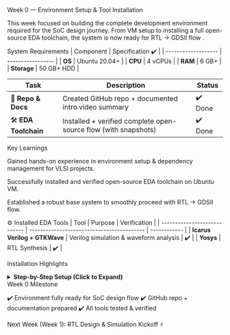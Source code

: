 Week 0 — Environment Setup & Tool Installation

This week focused on building the complete development environment required for the SoC design journey. From VM setup to installing a full open-source EDA toolchain, the system is now ready for RTL → GDSII flow .

System Requirements
| Component           | Specification ✔️   |
| ------------------- | ----------------- |
| **OS**              | Ubuntu 20.04+     |
| **CPU**             | 4 vCPUs           |
| **RAM**             | 6 GB+             |
| **Storage**         | 50 GB+ HDD        |


| Task                  | Description                                                     | Status |
| --------------------- | --------------------------------------------------------------- | ------ |
| 📂 **Repo & Docs**    | Created GitHub repo + documented intro video summary            | ✔️ Done |
| 🛠️ **EDA Toolchain** | Installed + verified complete open-source flow (with snapshots) | ✔️ Done |

Key Learnings

Gained hands-on experience in environment setup & dependency management for VLSI projects.

Successfully installed and verified open-source EDA toolchain on Ubuntu VM.

Established a robust base system to smoothly proceed with RTL → GDSII flow.

⚙️ Installed EDA Tools
| Tool                         | Purpose                                    | Verification |
| ---------------------------- | ------------------------------------------ | ------------ |
| **Icarus Verilog + GTKWave** | Verilog simulation & waveform analysis     | ✔️            |
| **Yosys**                    | RTL Synthesis                              | ✔️            |


Installation Highlights
<details> <summary><b>Step-by-Step Setup (Click to Expand)</b></summary>

1️ Yosys → Built from source for RTL synthesis.

commands-
$ sudo apt-get update
$ git clone https://github.com/YosysHQ/yosys.git
$ cd yosys
$ sudo apt install make (If make is not installed please install it)
$ sudo apt-get install build-essential clang bison flex \
 libreadline-dev gawk tcl-dev libffi-dev git \
 graphviz xdot pkg-config python3 libboost-system-dev \
 libboost-python-dev libboost-filesystem-dev zlib1g-dev
$ make config-gcc
$ make
$ sudo make install 

<img width="1073" height="241" alt="image" src="https://github.com/user-attachments/assets/d3f767eb-c6ec-4cf1-bf81-a74009cebb3b" />

2️ Icarus Verilog & GTKWave → Installed via APT for simulation & waveform viewing.

commands-
Steps to install iverilog
sudo apt-get update
sudo apt-get install iverilog
<img width="996" height="771" alt="image" src="https://github.com/user-attachments/assets/7f33dda1-6c15-47b6-bbc8-e4e33786e31d" />

Steps to install gtkwave
sudo apt-get update
sudo apt install gtkwave 
<img width="1070" height="157" alt="image" src="https://github.com/user-attachments/assets/7cfcbc1d-7898-47de-a7ca-533c3e767eb2" />



</details>
 Week 0 Milestone

✔️ Environment fully ready for SoC design flow
✔️ GitHub repo + documentation prepared
✔️ All tools tested & verified

 Next Week (Week 1): RTL Design & Simulation Kickoff ⚡
